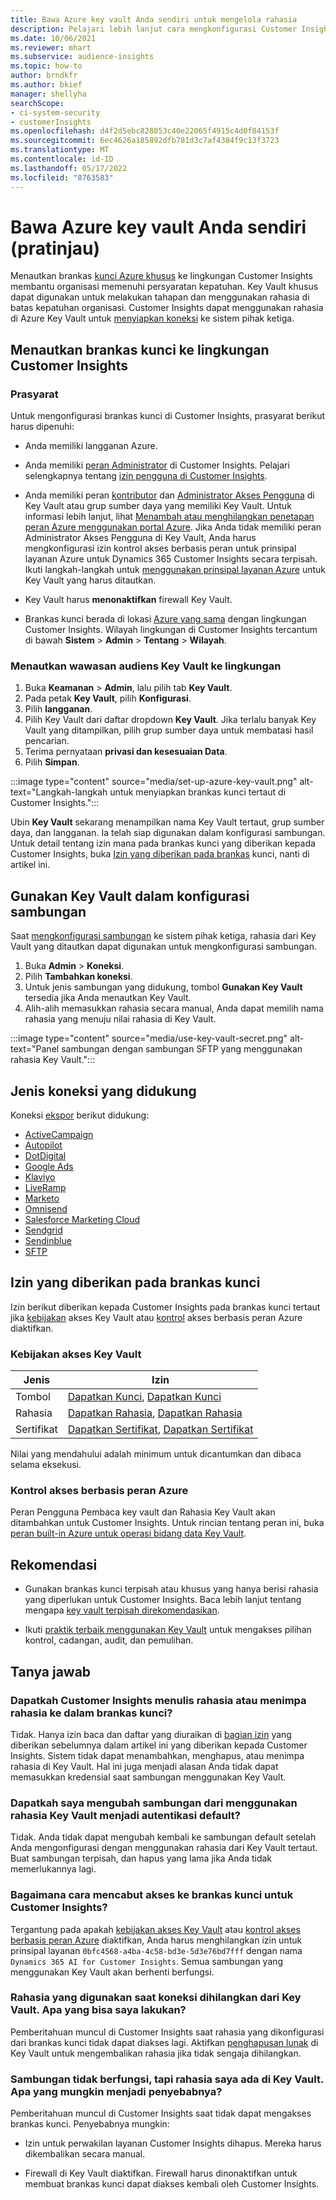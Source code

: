 ```yaml
---
title: Bawa Azure key vault Anda sendiri untuk mengelola rahasia
description: Pelajari lebih lanjut cara mengkonfigurasi Customer Insights agar dapat menggunakan Azure key vault Anda sendiri.
ms.date: 10/06/2021
ms.reviewer: mhart
ms.subservice: audience-insights
ms.topic: how-to
author: brndkfr
ms.author: bkief
manager: shellyha
searchScope:
- ci-system-security
- customerInsights
ms.openlocfilehash: d4f2d5ebc828053c40e22065f4915c4d0f84153f
ms.sourcegitcommit: 6ec4626a185892dfb781d3c7af4384f9c13f3723
ms.translationtype: MT
ms.contentlocale: id-ID
ms.lasthandoff: 05/17/2022
ms.locfileid: "8763583"
---
```

# <a name="bring-your-own-azure-key-vault-preview"></a>Bawa Azure key vault Anda sendiri (pratinjau)

Menautkan brankas [kunci Azure khusus](/azure/key-vault/general/basic-concepts) ke lingkungan Customer Insights membantu organisasi memenuhi persyaratan kepatuhan.
Key Vault khusus dapat digunakan untuk melakukan tahapan dan menggunakan rahasia di batas kepatuhan organisasi. Customer Insights dapat menggunakan rahasia di Azure Key Vault untuk [menyiapkan koneksi](connections.md) ke sistem pihak ketiga.

## <a name="link-the-key-vault-to-the-customer-insights-environment"></a>Menautkan brankas kunci ke lingkungan Customer Insights

### <a name="prerequisites"></a>Prasyarat

Untuk mengonfigurasi brankas kunci di Customer Insights, prasyarat berikut harus dipenuhi:

- Anda memiliki langganan Azure.

- Anda memiliki [peran Administrator](permissions.md#admin) di Customer Insights. Pelajari selengkapnya tentang [izin pengguna di Customer Insights](permissions.md#assign-roles-and-permissions).

- Anda memiliki peran [kontributor](/azure/role-based-access-control/built-in-roles#contributor) dan [Administrator Akses Pengguna](/azure/role-based-access-control/built-in-roles#user-access-administrator) di Key Vault atau grup sumber daya yang memiliki Key Vault. Untuk informasi lebih lanjut, lihat [Menambah atau menghilangkan penetapan peran Azure menggunakan portal Azure](/azure/role-based-access-control/role-assignments-portal). Jika Anda tidak memiliki peran Administrator Akses Pengguna di Key Vault, Anda harus mengkonfigurasi izin kontrol akses berbasis peran untuk prinsipal layanan Azure untuk Dynamics 365 Customer Insights secara terpisah. Ikuti langkah-langkah untuk [menggunakan prinsipal layanan Azure](connect-service-principal.md) untuk Key Vault yang harus ditautkan.

- Key Vault harus **menonaktifkan** firewall Key Vault.

- Brankas kunci berada di lokasi [Azure yang sama](https://azure.microsoft.com/global-infrastructure/geographies/#overview) dengan lingkungan Customer Insights. Wilayah lingkungan di Customer Insights tercantum di bawah **Sistem** > **Admin** > **Tentang** > **Wilayah**.

### <a name="link-a-key-vault-to-the-environment"></a>Menautkan wawasan audiens Key Vault ke lingkungan

1. Buka **Keamanan** > **Admin**, lalu pilih tab **Key Vault**.
1. Pada petak **Key Vault**, pilih **Konfigurasi**.
1. Pilih **langganan**.
1. Pilih Key Vault dari daftar dropdown **Key Vault**. Jika terlalu banyak Key Vault yang ditampilkan, pilih grup sumber daya untuk membatasi hasil pencarian.
1. Terima pernyataan **privasi dan kesesuaian Data**.
1. Pilih **Simpan**.

:::image type="content" source="media/set-up-azure-key-vault.png" alt-text="Langkah-langkah untuk menyiapkan brankas kunci tertaut di Customer Insights.":::

Ubin **Key Vault** sekarang menampilkan nama Key Vault tertaut, grup sumber daya, dan langganan. Ia telah siap digunakan dalam konfigurasi sambungan.
Untuk detail tentang izin mana pada brankas kunci yang diberikan kepada Customer Insights, buka [Izin yang diberikan pada brankas](#permissions-granted-on-the-key-vault) kunci, nanti di artikel ini.

## <a name="use-the-key-vault-in-the-connection-setup"></a>Gunakan Key Vault dalam konfigurasi sambungan

Saat [mengkonfigurasi sambungan](connections.md) ke sistem pihak ketiga, rahasia dari Key Vault yang ditautkan dapat digunakan untuk mengkonfigurasi sambungan.

1. Buka **Admin** > **Koneksi**.
1. Pilih **Tambahkan koneksi**.
1. Untuk jenis sambungan yang didukung, tombol **Gunakan Key Vault** tersedia jika Anda menautkan Key Vault.
1. Alih-alih memasukkan rahasia secara manual, Anda dapat memilih nama rahasia yang menuju nilai rahasia di Key Vault.

:::image type="content" source="media/use-key-vault-secret.png" alt-text="Panel sambungan dengan sambungan SFTP yang menggunakan rahasia Key Vault.":::

## <a name="supported-connection-types"></a>Jenis koneksi yang didukung

Koneksi [ekspor](export-destinations.md) berikut didukung:

* [ActiveCampaign](export-active-campaign.md)
* [Autopilot](export-autopilot.md)
* [DotDigital](export-dotdigital.md)
* [Google Ads](export-google-ads.md)
* [Klaviyo](export-klaviyo.md)
* [LiveRamp](export-liveramp.md)
* [Marketo](export-marketo.md)
* [Omnisend](export-omnisend.md)
* [Salesforce Marketing Cloud](export-salesforce.md)
* [Sendgrid](export-sendgrid.md)
* [Sendinblue](export-sendinblue.md)
* [SFTP](export-sftp.md)

## <a name="permissions-granted-on-the-key-vault"></a>Izin yang diberikan pada brankas kunci

Izin berikut diberikan kepada Customer Insights pada brankas kunci tertaut jika [kebijakan](/azure/key-vault/general/assign-access-policy?tabs=azure-portal) akses Key Vault atau [kontrol](/azure/key-vault/general/rbac-guide?tabs=azure-cli) akses berbasis peran Azure diaktifkan.

### <a name="key-vault-access-policy"></a>Kebijakan akses Key Vault

| Jenis        | Izin          |
| ----------- | -------------------- |
| Tombol         | [Dapatkan Kunci](/rest/api/keyvault/keys/get-keys/get-keys), [Dapatkan Kunci](/rest/api/keyvault/keys/get-key/get-key)                                 |
| Rahasia      | [Dapatkan Rahasia](/rest/api/keyvault/secrets/get-secrets/get-secrets), [Dapatkan Rahasia](/rest/api/keyvault/secrets/get-secret/get-secret)                     |
| Sertifikat | [Dapatkan Sertifikat](/rest/api/keyvault/certificates/get-certificates/get-certificates), [Dapatkan Sertifikat](/rest/api/keyvault/certificates/get-certificate/get-certificate) |

Nilai yang mendahului adalah minimum untuk dicantumkan dan dibaca selama eksekusi.

### <a name="azure-role-based-access-control"></a>Kontrol akses berbasis peran Azure

Peran Pengguna Pembaca key vault dan Rahasia Key Vault akan ditambahkan untuk Customer Insights. Untuk rincian tentang peran ini, buka [peran built-in Azure untuk operasi bidang data Key Vault](/azure/key-vault/general/rbac-guide?tabs=azure-cli).

## <a name="recommendations"></a>Rekomendasi

- Gunakan brankas kunci terpisah atau khusus yang hanya berisi rahasia yang diperlukan untuk Customer Insights. Baca lebih lanjut tentang mengapa [key vault terpisah direkomendasikan](/azure/key-vault/general/best-practices#why-we-recommend-separate-key-vaults).

- Ikuti [praktik terbaik menggunakan Key Vault](/azure/key-vault/general/best-practices#turn-on-logging) untuk mengakses pilihan kontrol, cadangan, audit, dan pemulihan.

## <a name="frequently-asked-questions"></a>Tanya jawab

### <a name="can-customer-insights-write-secrets-or-overwrite-secrets-into-the-key-vault"></a>Dapatkah Customer Insights menulis rahasia atau menimpa rahasia ke dalam brankas kunci?

Tidak. Hanya izin baca dan daftar yang diuraikan di [bagian izin](#permissions-granted-on-the-key-vault) yang diberikan sebelumnya dalam artikel ini yang diberikan kepada Customer Insights. Sistem tidak dapat menambahkan, menghapus, atau menimpa rahasia di Key Vault. Hal ini juga menjadi alasan Anda tidak dapat memasukkan kredensial saat sambungan menggunakan Key Vault.

### <a name="can-i-change-a-connection-from-using-key-vault-secrets-to-default-authentication"></a>Dapatkah saya mengubah sambungan dari menggunakan rahasia Key Vault menjadi autentikasi default?

Tidak. Anda tidak dapat mengubah kembali ke sambungan default setelah Anda mengonfigurasi dengan menggunakan rahasia dari Key Vault tertaut. Buat sambungan terpisah, dan hapus yang lama jika Anda tidak memerlukannya lagi.

### <a name="how-can-i-revoke-access-to-a-key-vault-for-customer-insights"></a>Bagaimana cara mencabut akses ke brankas kunci untuk Customer Insights?

Tergantung pada apakah [kebijakan akses Key Vault](/azure/key-vault/general/assign-access-policy?tabs=azure-portal) atau [kontrol akses berbasis peran Azure](/azure/key-vault/general/rbac-guide?tabs=azure-cli) diaktifkan, Anda harus menghilangkan izin untuk prinsipal layanan `0bfc4568-a4ba-4c58-bd3e-5d3e76bd7fff` dengan nama `Dynamics 365 AI for Customer Insights`. Semua sambungan yang menggunakan Key Vault akan berhenti berfungsi.

### <a name="a-secret-thats-used-in-a-connection-got-removed-from-the-key-vault-what-can-i-do"></a>Rahasia yang digunakan saat koneksi dihilangkan dari Key Vault. Apa yang bisa saya lakukan?

Pemberitahuan muncul di Customer Insights saat rahasia yang dikonfigurasi dari brankas kunci tidak dapat diakses lagi. Aktifkan [penghapusan lunak](/azure/key-vault/general/soft-delete-overview) di Key Vault untuk mengembalikan rahasia jika tidak sengaja dihilangkan.

### <a name="a-connection-doesnt-work-but-my-secret-is-in-the-key-vault-what-might-be-the-cause"></a>Sambungan tidak berfungsi, tapi rahasia saya ada di Key Vault. Apa yang mungkin menjadi penyebabnya?

Pemberitahuan muncul di Customer Insights saat tidak dapat mengakses brankas kunci. Penyebabnya mungkin:

- Izin untuk perwakilan layanan Customer Insights dihapus. Mereka harus dikembalikan secara manual.

- Firewall di Key Vault diaktifkan. Firewall harus dinonaktifkan untuk membuat brankas kunci dapat diakses kembali oleh Customer Insights.
